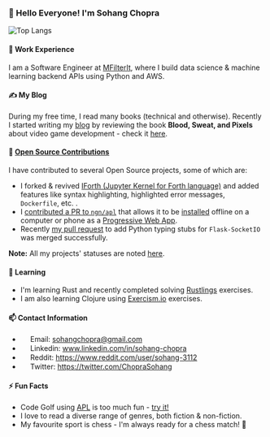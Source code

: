 ### 👋 Hello Everyone! I'm Sohang Chopra
<!--
Commenting this out because it's showing bad score right now :(

[![Sohang's GitHub stats](https://github-readme-stats.vercel.app/api?username=sohang3112&show_icons=true&theme=gruvbox_light&hide=ipynb)](https://github.com/anuraghazra/github-readme-stats)
-->

![Top Langs](https://github-readme-stats.vercel.app/api/top-langs/?username=sohang3112&hide=scss,jupyter%20notebook&layout=compact&theme=gruvbox_light)

#### 💼 Work Experience
I am a Software Engineer at [MFilterIt](https://www.mfilterit.com/), where I build data science & machine learning backend APIs using Python and AWS.

#### ✍️ My Blog
During my free time, I read many books (technical and otherwise). Recently I started writing my [blog](https://sohang3112.github.io/) by reviewing the book **Blood, Sweat, and Pixels** about video game development - check it [here](https://sohang3112.github.io/blood-sweat-and-pixels-book-review/).

#### 👯 [Open Source Contributions](https://github.com/search?q=author%3Asohang3112%20is%3Apr%20is%3Amerged&type=pullrequests)
I have contributed to several Open Source projects, some of which are:
- I forked & revived [IForth (Jupyter Kernel for Forth language)](https://github.com/sohang3112/iforth) and added features like syntax highlighting, highlighted error messages, `Dockerfile`, etc. .
- I [contributed a PR to `ngn/apl`](https://github.com/abrudz/ngn-apl/pull/3) that allows it to be [installed](https://support.google.com/chrome/answer/9658361?hl=en&co=GENIE.Platform%3DDesktop) offline on a computer or phone as a [Progressive Web App](https://developer.mozilla.org/en-US/docs/Web/Progressive_web_apps).
- Recently [my pull request](https://github.com/python/typeshed/pull/10735) to add Python typing stubs for `Flask-SocketIO` was merged successfully.
  
**Note:** All my projects' statuses are noted [here](https://github.com/sohang3112/sohang3112.github.io/issues/9).

#### 🌱 Learning
- I'm learning Rust and recently completed solving [Rustlings](https://github.com/rust-lang/rustlings) exercises.
- I am also learning Clojure using [Exercism.io](https://exercism.org/tracks/clojure) exercises.

#### 📫 Contact Information
- <img src="https://cdn4.iconfinder.com/data/icons/social-media-logos-6/512/112-gmail_email_mail-512.png" width="15" height="15"> Email: sohangchopra@gmail.com
- <img src="https://upload.wikimedia.org/wikipedia/commons/thumb/c/ca/LinkedIn_logo_initials.png/600px-LinkedIn_logo_initials.png?20140125013055" width="15" height="15"> Linkedin: www.linkedin.com/in/sohang-chopra
- <img src="https://toppng.com/uploads/preview/reddit-logo-reddit-icon-115628658968pe8utyxjt.png" width="15" height="15"> Reddit: https://www.reddit.com/user/sohang-3112
- <img src="https://upload.wikimedia.org/wikipedia/commons/thumb/6/6f/Logo_of_Twitter.svg/512px-Logo_of_Twitter.svg.png?20220821125553" width="15" height="15"> Twitter: https://twitter.com/ChopraSohang

#### ⚡ Fun Facts
- Code Golf using [APL](https://tryapl.org) is too much fun - [try it!](https://codegolf.stackexchange.com)
- I love to read a diverse range of genres, both fiction & non-fiction.
- My favourite sport is chess - I'm always ready for a chess match! 🙂

